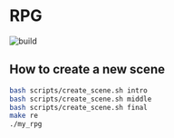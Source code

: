 # RPG

![build](https://github.com/TanguyAndreani/zelda/workflows/build/badge.svg)

## How to create a new scene

```bash
bash scripts/create_scene.sh intro
bash scripts/create_scene.sh middle
bash scripts/create_scene.sh final
make re
./my_rpg
```
